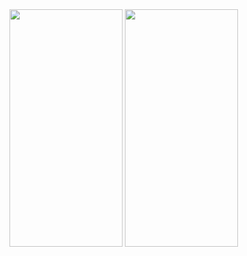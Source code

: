 <img src="https://github.com/sevdeaydiin/BeautyBlissApp/assets/74006598/44978231-08c6-4d91-9484-f9bef2dffde9" width="200" height="420" /> 
<img src="https://github.com/sevdeaydiin/BeautyBlissApp/assets/74006598/6c98c2d6-d464-4972-9c4b-54bc16edb897" width="200" height="420" /> 
